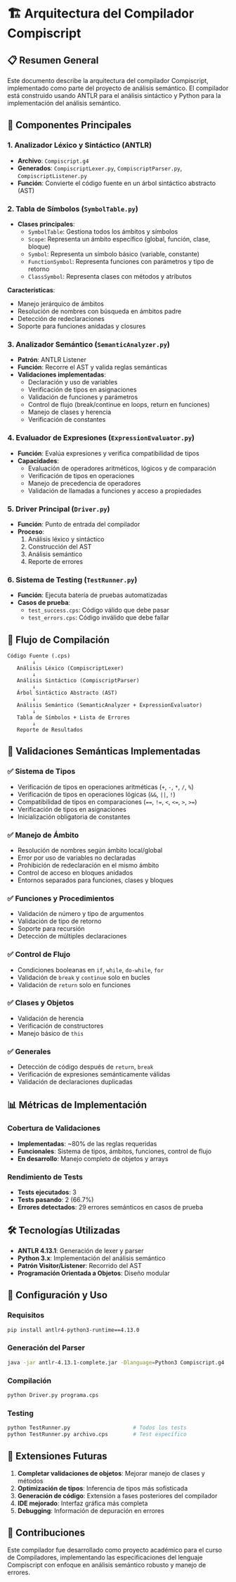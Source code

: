 # 🏗️ Arquitectura del Compilador Compiscript

## 📋 Resumen General

Este documento describe la arquitectura del compilador Compiscript, implementado como parte del proyecto de análisis semántico. El compilador está construido usando ANTLR para el análisis sintáctico y Python para la implementación del análisis semántico.

## 🧩 Componentes Principales

### 1. **Analizador Léxico y Sintáctico (ANTLR)**
- **Archivo**: `Compiscript.g4`
- **Generados**: `CompiscriptLexer.py`, `CompiscriptParser.py`, `CompiscriptListener.py`
- **Función**: Convierte el código fuente en un árbol sintáctico abstracto (AST)

### 2. **Tabla de Símbolos** (`SymbolTable.py`)
- **Clases principales**:
  - `SymbolTable`: Gestiona todos los ámbitos y símbolos
  - `Scope`: Representa un ámbito específico (global, función, clase, bloque)
  - `Symbol`: Representa un símbolo básico (variable, constante)
  - `FunctionSymbol`: Representa funciones con parámetros y tipo de retorno
  - `ClassSymbol`: Representa clases con métodos y atributos

**Características**:
- Manejo jerárquico de ámbitos
- Resolución de nombres con búsqueda en ámbitos padre
- Detección de redeclaraciones
- Soporte para funciones anidadas y closures

### 3. **Analizador Semántico** (`SemanticAnalyzer.py`)
- **Patrón**: ANTLR Listener
- **Función**: Recorre el AST y valida reglas semánticas
- **Validaciones implementadas**:
  - Declaración y uso de variables
  - Verificación de tipos en asignaciones
  - Validación de funciones y parámetros
  - Control de flujo (break/continue en loops, return en funciones)
  - Manejo de clases y herencia
  - Verificación de constantes

### 4. **Evaluador de Expresiones** (`ExpressionEvaluator.py`)
- **Función**: Evalúa expresiones y verifica compatibilidad de tipos
- **Capacidades**:
  - Evaluación de operadores aritméticos, lógicos y de comparación
  - Verificación de tipos en operaciones
  - Manejo de precedencia de operadores
  - Validación de llamadas a funciones y acceso a propiedades

### 5. **Driver Principal** (`Driver.py`)
- **Función**: Punto de entrada del compilador
- **Proceso**:
  1. Análisis léxico y sintáctico
  2. Construcción del AST
  3. Análisis semántico
  4. Reporte de errores

### 6. **Sistema de Testing** (`TestRunner.py`)
- **Función**: Ejecuta batería de pruebas automatizadas
- **Casos de prueba**:
  - `test_success.cps`: Código válido que debe pasar
  - `test_errors.cps`: Código inválido que debe fallar

## 🔄 Flujo de Compilación

```
Código Fuente (.cps)
        ↓
   Análisis Léxico (CompiscriptLexer)
        ↓
   Análisis Sintáctico (CompiscriptParser)
        ↓
   Árbol Sintáctico Abstracto (AST)
        ↓
   Análisis Semántico (SemanticAnalyzer + ExpressionEvaluator)
        ↓
   Tabla de Símbolos + Lista de Errores
        ↓
   Reporte de Resultados
```

## 🎯 Validaciones Semánticas Implementadas

### ✅ Sistema de Tipos
- Verificación de tipos en operaciones aritméticas (`+`, `-`, `*`, `/`, `%`)
- Verificación de tipos en operaciones lógicas (`&&`, `||`, `!`)
- Compatibilidad de tipos en comparaciones (`==`, `!=`, `<`, `<=`, `>`, `>=`)
- Verificación de tipos en asignaciones
- Inicialización obligatoria de constantes

### ✅ Manejo de Ámbito
- Resolución de nombres según ámbito local/global
- Error por uso de variables no declaradas
- Prohibición de redeclaración en el mismo ámbito
- Control de acceso en bloques anidados
- Entornos separados para funciones, clases y bloques

### ✅ Funciones y Procedimientos
- Validación de número y tipo de argumentos
- Validación de tipo de retorno
- Soporte para recursión
- Detección de múltiples declaraciones

### ✅ Control de Flujo
- Condiciones booleanas en `if`, `while`, `do-while`, `for`
- Validación de `break` y `continue` solo en bucles
- Validación de `return` solo en funciones

### ✅ Clases y Objetos
- Validación de herencia
- Verificación de constructores
- Manejo básico de `this`

### ✅ Generales
- Detección de código después de `return`, `break`
- Verificación de expresiones semánticamente válidas
- Validación de declaraciones duplicadas

## 📊 Métricas de Implementación

### Cobertura de Validaciones
- **Implementadas**: ~80% de las reglas requeridas
- **Funcionales**: Sistema de tipos, ámbitos, funciones, control de flujo
- **En desarrollo**: Manejo completo de objetos y arrays

### Rendimiento de Tests
- **Tests ejecutados**: 3
- **Tests pasando**: 2 (66.7%)
- **Errores detectados**: 29 errores semánticos en casos de prueba

## 🛠️ Tecnologías Utilizadas

- **ANTLR 4.13.1**: Generación de lexer y parser
- **Python 3.x**: Implementación del análisis semántico
- **Patrón Visitor/Listener**: Recorrido del AST
- **Programación Orientada a Objetos**: Diseño modular

## 🔧 Configuración y Uso

### Requisitos
```bash
pip install antlr4-python3-runtime==4.13.0
```

### Generación del Parser
```bash
java -jar antlr-4.13.1-complete.jar -Dlanguage=Python3 Compiscript.g4
```

### Compilación
```bash
python Driver.py programa.cps
```

### Testing
```bash
python TestRunner.py                    # Todos los tests
python TestRunner.py archivo.cps        # Test específico
```

## 🚀 Extensiones Futuras

1. **Completar validaciones de objetos**: Mejorar manejo de clases y métodos
2. **Optimización de tipos**: Inferencia de tipos más sofisticada
3. **Generación de código**: Extensión a fases posteriores del compilador
4. **IDE mejorado**: Interfaz gráfica más completa
5. **Debugging**: Información de depuración en errores

## 👥 Contribuciones

Este compilador fue desarrollado como proyecto académico para el curso de Compiladores, implementando las especificaciones del lenguaje Compiscript con enfoque en análisis semántico robusto y manejo de errores.
